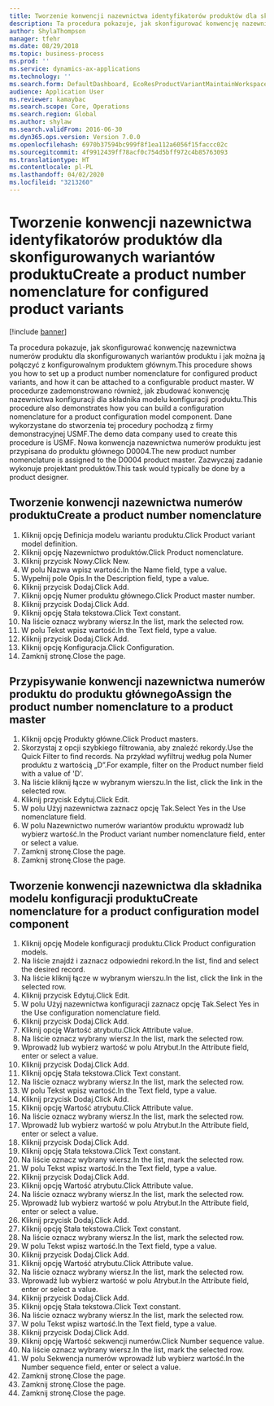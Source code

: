```yaml
---
title: Tworzenie konwencji nazewnictwa identyfikatorów produktów dla skonfigurowanych wariantów produktu
description: Ta procedura pokazuje, jak skonfigurować konwencję nazewnictwa numerów produktu dla skonfigurowanych wariantów produktu i jak można ją połączyć z konfigurowalnym produktem głównym.
author: ShylaThompson
manager: tfehr
ms.date: 08/29/2018
ms.topic: business-process
ms.prod: ''
ms.service: dynamics-ax-applications
ms.technology: ''
ms.search.form: DefaultDashboard, EcoResProductVariantMaintainWorkspace, EcoResNomenclature, EcoResProductListPage, EcoResProductDetails, PCProductConfigurationModelListPage, PCProductConfigurationModelDetails
audience: Application User
ms.reviewer: kamaybac
ms.search.scope: Core, Operations
ms.search.region: Global
ms.author: shylaw
ms.search.validFrom: 2016-06-30
ms.dyn365.ops.version: Version 7.0.0
ms.openlocfilehash: 6970b37594bc999f8f1ea112a6056f15faccc02c
ms.sourcegitcommit: 4f9912439ff78acf0c754d5bff972c4b85763093
ms.translationtype: HT
ms.contentlocale: pl-PL
ms.lasthandoff: 04/02/2020
ms.locfileid: "3213260"
---
```

# <a name="create-a-product-number-nomenclature-for-configured-product-variants"></a><span data-ttu-id="593c2-103">Tworzenie konwencji nazewnictwa identyfikatorów produktów dla skonfigurowanych wariantów produktu</span><span class="sxs-lookup"><span data-stu-id="593c2-103">Create a product number nomenclature for configured product variants</span></span>

[!include [banner](../../includes/banner.md)]

<span data-ttu-id="593c2-104">Ta procedura pokazuje, jak skonfigurować konwencję nazewnictwa numerów produktu dla skonfigurowanych wariantów produktu i jak można ją połączyć z konfigurowalnym produktem głównym.</span><span class="sxs-lookup"><span data-stu-id="593c2-104">This procedure shows you how to set up a product number nomenclature for configured product variants, and how it can be attached to a configurable product master.</span></span> <span data-ttu-id="593c2-105">W procedurze zademonstrowano również, jak zbudować konwencję nazewnictwa konfiguracji dla składnika modelu konfiguracji produktu.</span><span class="sxs-lookup"><span data-stu-id="593c2-105">This procedure also demonstrates how you can build a configuration nomenclature for a product configuration model component.</span></span> <span data-ttu-id="593c2-106">Dane wykorzystane do stworzenia tej procedury pochodzą z firmy demonstracyjnej USMF.</span><span class="sxs-lookup"><span data-stu-id="593c2-106">The demo data company used to create this procedure is USMF.</span></span> <span data-ttu-id="593c2-107">Nowa konwencja nazewnictwa numerów produktu jest przypisana do produktu głównego D0004.</span><span class="sxs-lookup"><span data-stu-id="593c2-107">The new product number nomenclature is assigned to the D0004 product master.</span></span> <span data-ttu-id="593c2-108">Zazwyczaj zadanie wykonuje projektant produktów.</span><span class="sxs-lookup"><span data-stu-id="593c2-108">This task would typically be done by a product designer.</span></span>


## <a name="create-a-product-number-nomenclature"></a><span data-ttu-id="593c2-109">Tworzenie konwencji nazewnictwa numerów produktu</span><span class="sxs-lookup"><span data-stu-id="593c2-109">Create a product number nomenclature</span></span>
1. <span data-ttu-id="593c2-110">Kliknij opcję Definicja modelu wariantu produktu.</span><span class="sxs-lookup"><span data-stu-id="593c2-110">Click Product variant model definition.</span></span>
2. <span data-ttu-id="593c2-111">Kliknij opcję Nazewnictwo produktów.</span><span class="sxs-lookup"><span data-stu-id="593c2-111">Click Product nomenclature.</span></span>
3. <span data-ttu-id="593c2-112">Kliknij przycisk Nowy.</span><span class="sxs-lookup"><span data-stu-id="593c2-112">Click New.</span></span>
4. <span data-ttu-id="593c2-113">W polu Nazwa wpisz wartość.</span><span class="sxs-lookup"><span data-stu-id="593c2-113">In the Name field, type a value.</span></span>
5. <span data-ttu-id="593c2-114">Wypełnij pole Opis.</span><span class="sxs-lookup"><span data-stu-id="593c2-114">In the Description field, type a value.</span></span>
6. <span data-ttu-id="593c2-115">Kliknij przycisk Dodaj.</span><span class="sxs-lookup"><span data-stu-id="593c2-115">Click Add.</span></span>
7. <span data-ttu-id="593c2-116">Kliknij opcję Numer produktu głównego.</span><span class="sxs-lookup"><span data-stu-id="593c2-116">Click Product master number.</span></span>
8. <span data-ttu-id="593c2-117">Kliknij przycisk Dodaj.</span><span class="sxs-lookup"><span data-stu-id="593c2-117">Click Add.</span></span>
9. <span data-ttu-id="593c2-118">Kliknij opcję Stała tekstowa.</span><span class="sxs-lookup"><span data-stu-id="593c2-118">Click Text constant.</span></span>
10. <span data-ttu-id="593c2-119">Na liście oznacz wybrany wiersz.</span><span class="sxs-lookup"><span data-stu-id="593c2-119">In the list, mark the selected row.</span></span>
11. <span data-ttu-id="593c2-120">W polu Tekst wpisz wartość.</span><span class="sxs-lookup"><span data-stu-id="593c2-120">In the Text field, type a value.</span></span>
12. <span data-ttu-id="593c2-121">Kliknij przycisk Dodaj.</span><span class="sxs-lookup"><span data-stu-id="593c2-121">Click Add.</span></span>
13. <span data-ttu-id="593c2-122">Kliknij opcję Konfiguracja.</span><span class="sxs-lookup"><span data-stu-id="593c2-122">Click Configuration.</span></span>
14. <span data-ttu-id="593c2-123">Zamknij stronę.</span><span class="sxs-lookup"><span data-stu-id="593c2-123">Close the page.</span></span>

## <a name="assign-the-product-number-nomenclature-to-a-product-master"></a><span data-ttu-id="593c2-124">Przypisywanie konwencji nazewnictwa numerów produktu do produktu głównego</span><span class="sxs-lookup"><span data-stu-id="593c2-124">Assign the product number nomenclature to a product master</span></span>
1. <span data-ttu-id="593c2-125">Kliknij opcję Produkty główne.</span><span class="sxs-lookup"><span data-stu-id="593c2-125">Click Product masters.</span></span>
2. <span data-ttu-id="593c2-126">Skorzystaj z opcji szybkiego filtrowania, aby znaleźć rekordy.</span><span class="sxs-lookup"><span data-stu-id="593c2-126">Use the Quick Filter to find records.</span></span> <span data-ttu-id="593c2-127">Na przykład wyfiltruj według pola Numer produktu z wartością „D”.</span><span class="sxs-lookup"><span data-stu-id="593c2-127">For example, filter on the Product number field with a value of 'D'.</span></span>
3. <span data-ttu-id="593c2-128">Na liście kliknij łącze w wybranym wierszu.</span><span class="sxs-lookup"><span data-stu-id="593c2-128">In the list, click the link in the selected row.</span></span>
4. <span data-ttu-id="593c2-129">Kliknij przycisk Edytuj.</span><span class="sxs-lookup"><span data-stu-id="593c2-129">Click Edit.</span></span>
5. <span data-ttu-id="593c2-130">W polu Użyj nazewnictwa zaznacz opcję Tak.</span><span class="sxs-lookup"><span data-stu-id="593c2-130">Select Yes in the Use nomenclature field.</span></span>
6. <span data-ttu-id="593c2-131">W polu Nazewnictwo numerów wariantów produktu wprowadź lub wybierz wartość.</span><span class="sxs-lookup"><span data-stu-id="593c2-131">In the Product variant number nomenclature field, enter or select a value.</span></span>
7. <span data-ttu-id="593c2-132">Zamknij stronę.</span><span class="sxs-lookup"><span data-stu-id="593c2-132">Close the page.</span></span>
8. <span data-ttu-id="593c2-133">Zamknij stronę.</span><span class="sxs-lookup"><span data-stu-id="593c2-133">Close the page.</span></span>

## <a name="create-nomenclature-for-a-product-configuration-model-component"></a><span data-ttu-id="593c2-134">Tworzenie konwencji nazewnictwa dla składnika modelu konfiguracji produktu</span><span class="sxs-lookup"><span data-stu-id="593c2-134">Create nomenclature for a product configuration model component</span></span>
1. <span data-ttu-id="593c2-135">Kliknij opcję Modele konfiguracji produktu.</span><span class="sxs-lookup"><span data-stu-id="593c2-135">Click Product configuration models.</span></span>
2. <span data-ttu-id="593c2-136">Na liście znajdź i zaznacz odpowiedni rekord.</span><span class="sxs-lookup"><span data-stu-id="593c2-136">In the list, find and select the desired record.</span></span>
3. <span data-ttu-id="593c2-137">Na liście kliknij łącze w wybranym wierszu.</span><span class="sxs-lookup"><span data-stu-id="593c2-137">In the list, click the link in the selected row.</span></span>
4. <span data-ttu-id="593c2-138">Kliknij przycisk Edytuj.</span><span class="sxs-lookup"><span data-stu-id="593c2-138">Click Edit.</span></span>
5. <span data-ttu-id="593c2-139">W polu Użyj nazewnictwa konfiguracji zaznacz opcję Tak.</span><span class="sxs-lookup"><span data-stu-id="593c2-139">Select Yes in the Use configuration nomenclature field.</span></span>
6. <span data-ttu-id="593c2-140">Kliknij przycisk Dodaj.</span><span class="sxs-lookup"><span data-stu-id="593c2-140">Click Add.</span></span>
7. <span data-ttu-id="593c2-141">Kliknij opcję Wartość atrybutu.</span><span class="sxs-lookup"><span data-stu-id="593c2-141">Click Attribute value.</span></span>
8. <span data-ttu-id="593c2-142">Na liście oznacz wybrany wiersz.</span><span class="sxs-lookup"><span data-stu-id="593c2-142">In the list, mark the selected row.</span></span>
9. <span data-ttu-id="593c2-143">Wprowadź lub wybierz wartość w polu Atrybut.</span><span class="sxs-lookup"><span data-stu-id="593c2-143">In the Attribute field, enter or select a value.</span></span>
10. <span data-ttu-id="593c2-144">Kliknij przycisk Dodaj.</span><span class="sxs-lookup"><span data-stu-id="593c2-144">Click Add.</span></span>
11. <span data-ttu-id="593c2-145">Kliknij opcję Stała tekstowa.</span><span class="sxs-lookup"><span data-stu-id="593c2-145">Click Text constant.</span></span>
12. <span data-ttu-id="593c2-146">Na liście oznacz wybrany wiersz.</span><span class="sxs-lookup"><span data-stu-id="593c2-146">In the list, mark the selected row.</span></span>
13. <span data-ttu-id="593c2-147">W polu Tekst wpisz wartość.</span><span class="sxs-lookup"><span data-stu-id="593c2-147">In the Text field, type a value.</span></span>
14. <span data-ttu-id="593c2-148">Kliknij przycisk Dodaj.</span><span class="sxs-lookup"><span data-stu-id="593c2-148">Click Add.</span></span>
15. <span data-ttu-id="593c2-149">Kliknij opcję Wartość atrybutu.</span><span class="sxs-lookup"><span data-stu-id="593c2-149">Click Attribute value.</span></span>
16. <span data-ttu-id="593c2-150">Na liście oznacz wybrany wiersz.</span><span class="sxs-lookup"><span data-stu-id="593c2-150">In the list, mark the selected row.</span></span>
17. <span data-ttu-id="593c2-151">Wprowadź lub wybierz wartość w polu Atrybut.</span><span class="sxs-lookup"><span data-stu-id="593c2-151">In the Attribute field, enter or select a value.</span></span>
18. <span data-ttu-id="593c2-152">Kliknij przycisk Dodaj.</span><span class="sxs-lookup"><span data-stu-id="593c2-152">Click Add.</span></span>
19. <span data-ttu-id="593c2-153">Kliknij opcję Stała tekstowa.</span><span class="sxs-lookup"><span data-stu-id="593c2-153">Click Text constant.</span></span>
20. <span data-ttu-id="593c2-154">Na liście oznacz wybrany wiersz.</span><span class="sxs-lookup"><span data-stu-id="593c2-154">In the list, mark the selected row.</span></span>
21. <span data-ttu-id="593c2-155">W polu Tekst wpisz wartość.</span><span class="sxs-lookup"><span data-stu-id="593c2-155">In the Text field, type a value.</span></span>
22. <span data-ttu-id="593c2-156">Kliknij przycisk Dodaj.</span><span class="sxs-lookup"><span data-stu-id="593c2-156">Click Add.</span></span>
23. <span data-ttu-id="593c2-157">Kliknij opcję Wartość atrybutu.</span><span class="sxs-lookup"><span data-stu-id="593c2-157">Click Attribute value.</span></span>
24. <span data-ttu-id="593c2-158">Na liście oznacz wybrany wiersz.</span><span class="sxs-lookup"><span data-stu-id="593c2-158">In the list, mark the selected row.</span></span>
25. <span data-ttu-id="593c2-159">Wprowadź lub wybierz wartość w polu Atrybut.</span><span class="sxs-lookup"><span data-stu-id="593c2-159">In the Attribute field, enter or select a value.</span></span>
26. <span data-ttu-id="593c2-160">Kliknij przycisk Dodaj.</span><span class="sxs-lookup"><span data-stu-id="593c2-160">Click Add.</span></span>
27. <span data-ttu-id="593c2-161">Kliknij opcję Stała tekstowa.</span><span class="sxs-lookup"><span data-stu-id="593c2-161">Click Text constant.</span></span>
28. <span data-ttu-id="593c2-162">Na liście oznacz wybrany wiersz.</span><span class="sxs-lookup"><span data-stu-id="593c2-162">In the list, mark the selected row.</span></span>
29. <span data-ttu-id="593c2-163">W polu Tekst wpisz wartość.</span><span class="sxs-lookup"><span data-stu-id="593c2-163">In the Text field, type a value.</span></span>
30. <span data-ttu-id="593c2-164">Kliknij przycisk Dodaj.</span><span class="sxs-lookup"><span data-stu-id="593c2-164">Click Add.</span></span>
31. <span data-ttu-id="593c2-165">Kliknij opcję Wartość atrybutu.</span><span class="sxs-lookup"><span data-stu-id="593c2-165">Click Attribute value.</span></span>
32. <span data-ttu-id="593c2-166">Na liście oznacz wybrany wiersz.</span><span class="sxs-lookup"><span data-stu-id="593c2-166">In the list, mark the selected row.</span></span>
33. <span data-ttu-id="593c2-167">Wprowadź lub wybierz wartość w polu Atrybut.</span><span class="sxs-lookup"><span data-stu-id="593c2-167">In the Attribute field, enter or select a value.</span></span>
34. <span data-ttu-id="593c2-168">Kliknij przycisk Dodaj.</span><span class="sxs-lookup"><span data-stu-id="593c2-168">Click Add.</span></span>
35. <span data-ttu-id="593c2-169">Kliknij opcję Stała tekstowa.</span><span class="sxs-lookup"><span data-stu-id="593c2-169">Click Text constant.</span></span>
36. <span data-ttu-id="593c2-170">Na liście oznacz wybrany wiersz.</span><span class="sxs-lookup"><span data-stu-id="593c2-170">In the list, mark the selected row.</span></span>
37. <span data-ttu-id="593c2-171">W polu Tekst wpisz wartość.</span><span class="sxs-lookup"><span data-stu-id="593c2-171">In the Text field, type a value.</span></span>
38. <span data-ttu-id="593c2-172">Kliknij przycisk Dodaj.</span><span class="sxs-lookup"><span data-stu-id="593c2-172">Click Add.</span></span>
39. <span data-ttu-id="593c2-173">Kliknij opcję Wartość sekwencji numerów.</span><span class="sxs-lookup"><span data-stu-id="593c2-173">Click Number sequence value.</span></span>
40. <span data-ttu-id="593c2-174">Na liście oznacz wybrany wiersz.</span><span class="sxs-lookup"><span data-stu-id="593c2-174">In the list, mark the selected row.</span></span>
41. <span data-ttu-id="593c2-175">W polu Sekwencja numerów wprowadź lub wybierz wartość.</span><span class="sxs-lookup"><span data-stu-id="593c2-175">In the Number sequence field, enter or select a value.</span></span>
42. <span data-ttu-id="593c2-176">Zamknij stronę.</span><span class="sxs-lookup"><span data-stu-id="593c2-176">Close the page.</span></span>
43. <span data-ttu-id="593c2-177">Zamknij stronę.</span><span class="sxs-lookup"><span data-stu-id="593c2-177">Close the page.</span></span>
44. <span data-ttu-id="593c2-178">Zamknij stronę.</span><span class="sxs-lookup"><span data-stu-id="593c2-178">Close the page.</span></span>

